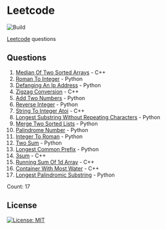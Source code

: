 # Leetcode

![Build](https://github.com/Zeyu-Li/leetcode/workflows/Generate%20MD/badge.svg)

[Leetcode](https://leetcode.com/) questions



## Questions 
 1. [Median Of Two Sorted Arrays](https://leetcode.com/problems/median-of-two-sorted-arrays) - C++ 
 2. [Roman To Integer](https://leetcode.com/problems/roman-to-integer) - Python 
 3. [Defanging An Ip Address](https://leetcode.com/problems/defanging-an-ip-address) - Python 
 4. [Zigzag Conversion](https://leetcode.com/problems/zigzag-conversion) - C++ 
 5. [Add Two Numbers](https://leetcode.com/problems/add-two-numbers) - Python 
 6. [Reverse Integer](https://leetcode.com/problems/reverse-integer) - Python 
 7. [String To Integer Atoi](https://leetcode.com/problems/string-to-integer-atoi) - C++ 
 8. [Longest Substring Without Repeating Characters](https://leetcode.com/problems/longest-substring-without-repeating-characters) - Python 
 9. [Merge Two Sorted Lists](https://leetcode.com/problems/merge-two-sorted-lists) - Python 
 10. [Palindrome Number](https://leetcode.com/problems/palindrome-number) - Python 
 11. [Integer To Roman](https://leetcode.com/problems/integer-to-roman) - Python 
 12. [Two Sum](https://leetcode.com/problems/two-sum) - Python 
 13. [Longest Common Prefix](https://leetcode.com/problems/longest-common-prefix) - Python 
 14. [3sum](https://leetcode.com/problems/3sum) - C++ 
 15. [Running Sum Of 1d Array](https://leetcode.com/problems/running-sum-of-1d-array) - C++ 
 16. [Container With Most Water](https://leetcode.com/problems/container-with-most-water) - C++ 
 17. [Longest Palindromic Substring](https://leetcode.com/problems/longest-palindromic-substring) - Python 

Count: 17


## License

[![License: MIT](https://img.shields.io/badge/License-MIT-blue.svg)](https://opensource.org/licenses/MIT)